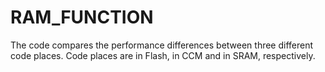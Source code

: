 # RAM_FUNCTION

The code compares the performance differences between three different code places.
Code places are in Flash, in CCM and in SRAM, respectively.

